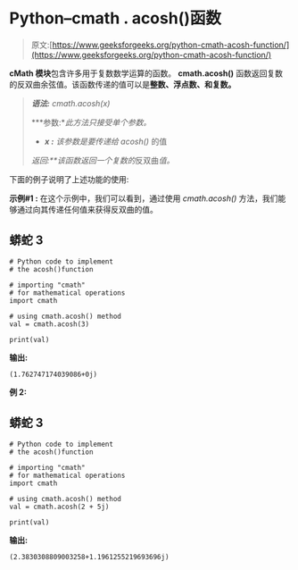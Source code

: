 # Python–cmath . acosh()函数

> 原文:[https://www.geeksforgeeks.org/python-cmath-acosh-function/](https://www.geeksforgeeks.org/python-cmath-acosh-function/)

**cMath 模块**包含许多用于复数数学运算的函数。 **cmath.acosh()** 函数返回复数的反双曲余弦值。该函数传递的值可以是**整数、浮点数、**和**复数。**

> ***语法:** cmath.acosh(x)*
> 
> ***参数:**此方法只接受单个参数。*
> 
> *   ***x :** 该参数是要传递给 acosh()* 的值
> 
> ***返回:**该函数返回一个*复数*的*反双曲*值。*

下面的例子说明了上述功能的使用:

**示例#1 :** 在这个示例中，我们可以看到，通过使用 *cmath.acosh()* 方法，我们能够通过向其传递任何值来获得反双曲的值。

## 蟒蛇 3

```
# Python code to implement
# the acosh()function

# importing "cmath"
# for mathematical operations  
import cmath 

# using cmath.acosh() method 
val = cmath.acosh(3) 

print(val)
```

**输出:**

```
(1.762747174039086+0j)
```

**例 2:**

## 蟒蛇 3

```
# Python code to implement
# the acosh()function

# importing "cmath"
# for mathematical operations  
import cmath 

# using cmath.acosh() method 
val = cmath.acosh(2 + 5j) 

print(val)
```

**输出:**

```
(2.3830308809003258+1.1961255219693696j)
```